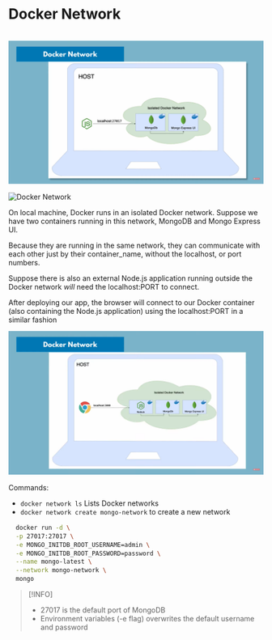 # Docker Network

<br/>

<img src='./img/DockerNetwork.png' title='Docker network'/>

![Docker Network]('../../../media/images/DockerNetwork.png')

On local machine, Docker runs in an isolated Docker network. Suppose we have two containers running in this network, MongoDB and Mongo Express UI.

Because they are running in the same network, they can communicate with each other just by their container_name, without the localhost, or port numbers.

Suppose there is also an external Node.js application running outside the Docker network _will_ need the localhost:PORT to connect.

After deploying our app, the browser will connect to our
Docker container (also containing the Node.js application) using the localhost:PORT in a similar fashion

<img src='./img/DockerNetwork2.png' title='Docker network'/>

Commands:

- `docker network ls`
  Lists Docker networks
- `docker network create mongo-network` to create a new network

```bash
  docker run -d \
  -p 27017:27017 \
  -e MONGO_INITDB_ROOT_USERNAME=admin \
  -e MONGO_INITDB_ROOT_PASSWORD=password \
  --name mongo-latest \
  --network mongo-network \
  mongo
```

> [!INFO]
>
> - 27017 is the default port of MongoDB
> - Environment variables (-e flag) overwrites the default username and password
